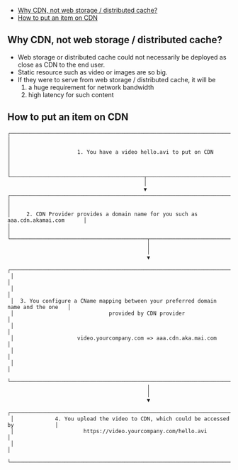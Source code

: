 <!-- MarkdownTOC -->

- [Why CDN, not web storage / distributed cache?](#why-cdn-not-web-storage--distributed-cache)
- [How to put an item on CDN](#how-to-put-an-item-on-cdn)

<!-- /MarkdownTOC -->


## Why CDN, not web storage / distributed cache? 
* Web storage or distributed cache could not necessarily be deployed as close as CDN to the end user. 
* Static resource such as video or images are so big. 
* If they were to serve from web storage / distributed cache, it will be 
  1. a huge requirement for network bandwidth
  2. high latency for such content

## How to put an item on CDN

```
┌─────────────────────────────────────────────────────────────────────────────────────┐
│                                                                                     │
│                     1. You have a video hello.avi to put on CDN                     │
│                                                                                     │
└──────────────────────────────────────────┬──────────────────────────────────────────┘
                                           │                                           
                                           ▼                                           
┌────────────────────────────────────────────────────────────────────────────────────┐ 
│                                                                                    │ 
│     2. CDN Provider provides a domain name for you such as aaa.cdn.akamai.com      │ 
│                                                                                    │ 
└───────────────────────────────────────────┬────────────────────────────────────────┘ 
                                            │                                          
                                            │                                          
                                            ▼                                          
 ┌────────────────────────────────────────────────────────────────────────────────────┐
 │                                                                                    │
 │                                                                                    │
 │  3. You configure a CName mapping between your preferred domain name and the one   │
 │                              provided by CDN provider                              │
 │                                                                                    │
 │                    video.yourcompany.com => aaa.cdn.aka.mai.com                    │
 │                                                                                    │
 │                                                                                    │
 └────────────────────────────────────────────────────────────────────────────────────┘
                                            │                                          
                                            │                                          
                                            ▼                                          
 ┌────────────────────────────────────────────────────────────────────────────────────┐
 │             4. You upload the video to CDN, which could be accessed by             │
 │                      https://video.yourcompany.com/hello.avi                       │
 │                                                                                    │
 └────────────────────────────────────────────────────────────────────────────────────┘
```